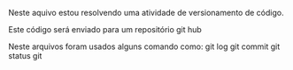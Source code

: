 Neste aquivo estou resolvendo uma atividade de versionamento de código.

Este código será enviado para um repositório git hub

Neste arquivos foram usados alguns comando como:
    git log
    git commit
    git status
git 